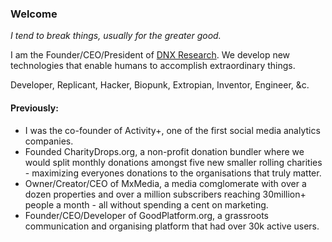 ### Welcome

*I tend to break things, usually for the greater good.*

I am the Founder/CEO/President of [DNX Research](https://dnxresearch.com). We develop new technologies that enable humans to accomplish extraordinary things.


Developer, Replicant, Hacker, Biopunk, Extropian, Inventor, Engineer, &c.

####  Previously:
- I was the co-founder of Activity+, one of the first social media analytics companies.
- Founded CharityDrops.org, a non-profit donation bundler where we would split monthly donations amongst five new smaller rolling charities - maximizing everyones donations to the organisations that truly matter. 
- Owner/Creator/CEO of MxMedia, a media comglomerate with over a dozen properties and over a million subscribers reaching 30million+ people a month - all without spending a cent on marketing.
- Founder/CEO/Developer of GoodPlatform.org, a grassroots communication and organising platform that had over 30k active users. 
